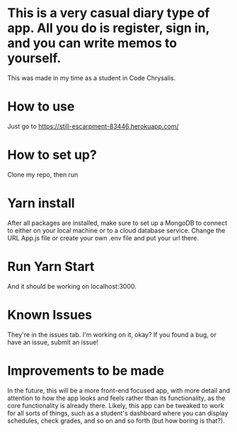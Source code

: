 # This is a very casual diary type of app. All you do is register, sign in, and you can write memos to yourself.

This was made in my time as a student in Code Chrysalis.

# How to use
Just go to https://still-escarpment-83446.herokuapp.com/

# How to set up?
Clone my repo, then run
# Yarn install

After all packages are installed, make sure to set up a MongoDB to connect to either on your local machine or to a cloud database service.
Change the URL App.js file or create your own .env file and put your url there. 

# Run Yarn Start

And it should be working on localhost:3000.

# Known Issues
They're in the issues tab. I'm working on it, okay?
If you found a bug, or have an issue, submit an issue!

# Improvements to be made
In the future, this will be a more front-end focused app, with more detail and attention to how the app looks and feels rather than its functionality, as the core functionality is already there. Likely, this app can be tweaked to work for all sorts of things, such as a student's dashboard where you can display schedules, check grades, and so on and so forth (but how boring is that?). 
